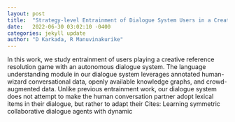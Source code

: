 ```yaml
---
layout: post
title:  "Strategy-level Entrainment of Dialogue System Users in a Creative Visual Reference Resolution Task"
date:   2022-06-30 03:02:10 -0400
categories: jekyll update
author: "D Karkada, R Manuvinakurike"
---
```

In this work, we study entrainment of users playing a creative reference resolution game with an autonomous dialogue system. The language understanding module in our dialogue system leverages annotated human-wizard conversational data, openly available knowledge graphs, and crowd-augmented data. Unlike previous entrainment work, our dialogue system does not attempt to make the human conversation partner adopt lexical items in their dialogue, but rather to adapt their 
Cites: Learning symmetric collaborative dialogue agents with dynamic